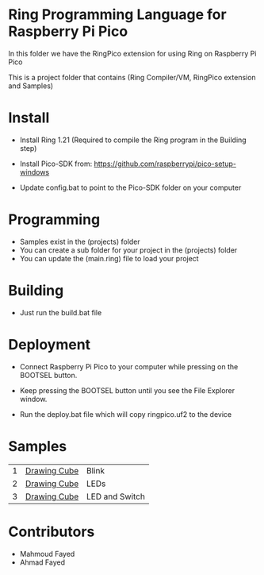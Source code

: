 Ring Programming Language for Raspberry Pi Pico
===============================================

In this folder we have the RingPico extension for using Ring on Raspberry Pi Pico

This is a project folder that contains (Ring Compiler/VM, RingPico extension and Samples)

Install
=======

* Install Ring 1.21 (Required to compile the Ring program in the Building step)

* Install Pico-SDK from: https://github.com/raspberrypi/pico-setup-windows

* Update config.bat to point to the Pico-SDK folder on your computer

Programming
===========

* Samples exist in the (projects) folder
* You can create a sub folder for your project in the (projects) folder
* You can update the (main.ring) file to load your project

Building
========

* Just run the build.bat file

Deployment
==========

* Connect Raspberry Pi Pico to your computer while pressing on the BOOTSEL button.

* Keep pressing the BOOTSEL button until you see the File Explorer window.

* Run the deploy.bat file which will copy ringpico.uf2 to the device

Samples
=======

<table>
	<tr>
		<td>
			1
		</td>
		<td>
			 <a href="https://github.com/ring-lang/ring/tree/master/extensions/microcontroller/ringpico/projects/blink/main.ring"> Drawing Cube </a>
		</td>
		<td>
			 Blink
		</td>
	</tr>
	<tr>
		<td>
			2
		</td>
		<td>
			 <a href="https://github.com/ring-lang/ring/tree/master/extensions/microcontroller/ringpico/projects/leds/main.ring"> Drawing Cube </a>
		</td>
		<td>
			 LEDs
		</td>
	</tr>
	<tr>
		<td>
			3
		</td>
		<td>
			 <a href="https://github.com/ring-lang/ring/tree/master/extensions/microcontroller/ringpico/projects/ledandswitch/main.ring"> Drawing Cube </a>
		</td>
		<td>
			 LED and Switch
		</td>
	</tr>
</table>

Contributors
============

* Mahmoud Fayed
* Ahmad Fayed